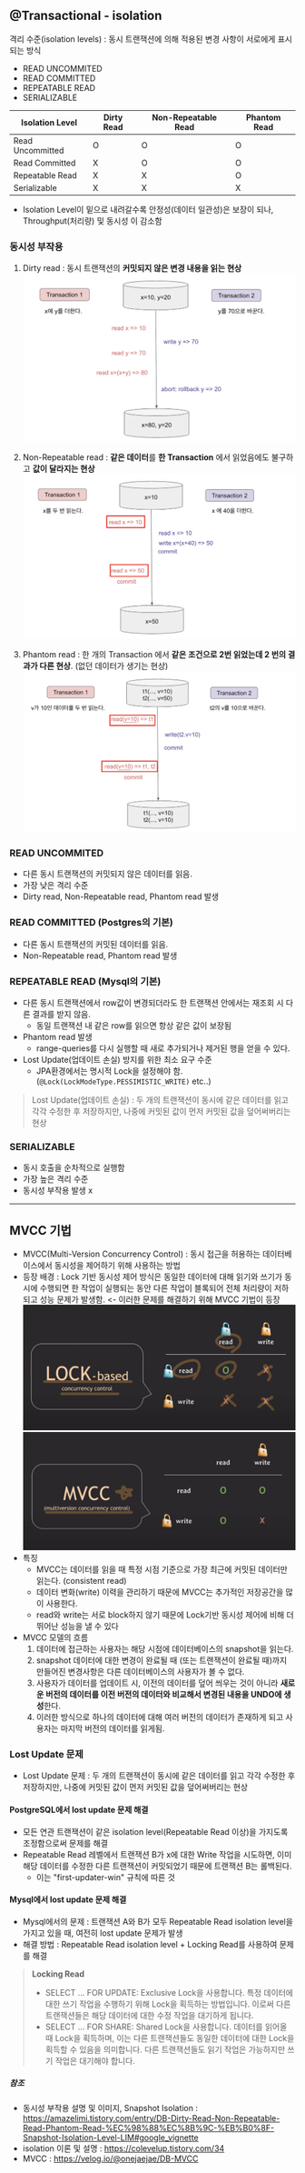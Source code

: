 ## @Transactional - isolation
 
격리 수준(isolation levels) :  동시 트랜잭션에 의해 적용된 변경 사항이 서로에게 표시되는 방식
- READ UNCOMMITED
- READ COMMITTED
- REPEATABLE READ
- SERIALIZABLE

|Isolation Level|Dirty Read|Non-Repeatable Read|Phantom Read|
|---|-|-|-|
|Read Uncommitted|O|O|O|
|Read Committed|X|O|O|
|Repeatable Read|X|X|O|
|Serializable|	X|X|X|
* Isolation Level이 밑으로 내려갈수록 안정성(데이터 일관성)은 보장이 되나, Throughput(처리량) 및 동시성 이 감소함

### 동시성 부작용
1. Dirty read : 동시 트랜잭션의 **커밋되지 않은 변경 내용을 읽는 현상**
   ![dirty-read.png](images/dirty-read.png)

2. Non-Repeatable read : **같은 데이터**를 **한 Transaction** 에서 읽었음에도 불구하고 **값이 달라지는 현상**
   ![non-repeatable-read.png](images/non-repeatable-read.png)

3. Phantom read : 한 개의 Transaction 에서 **같은 조건으로 2번 읽었는데 2 번의 결과가 다른 현상**. (없던 데이터가 생기는 현상)
   ![phantom-read.png](images/phantom-read.png)

### READ UNCOMMITED
* 다른 동시 트랜잭션의 커밋되지 않은 데이터를 읽음.
* 가장 낮은 격리 수준
* Dirty read, Non-Repeatable read, Phantom read 발생

### READ COMMITTED (Postgres의 기본)
* 다른 동시 트랜잭션의 커밋된 데이터를 읽음.
* Non-Repeatable read, Phantom read 발생

### REPEATABLE READ (Mysql의 기본)
* 다른 동시 트랜잭션에서 row값이 변경되더라도 한 트랜잭션 안에서는 재조회 시 다른 결과를 받지 않음.
  * 동일 트랜잭션 내 같은 row를 읽으면 항상 같은 값이 보장됨
* Phantom read 발생
  * range-queries를 다시 실행할 때 새로 추가되거나 제거된 행을 얻을 수 있다.
* Lost Update(업데이트 손실) 방지를 위한 최소 요구 수준
  * JPA환경에서는 명시적 Lock을 설정해야 함. (```@Lock(LockModeType.PESSIMISTIC_WRITE)``` etc..)
> Lost Update(업데이트 손실) : 두 개의 트랜잭션이 동시에 같은 데이터를 읽고 각각 수정한 후 저장하지만, 나중에 커밋된 값이 먼저 커밋된 값을 덮어써버리는 현상

### SERIALIZABLE
* 동시 호출을 순차적으로 실행함
* 가장 높은 격리 수준
* 동시성 부작용 발생 x

---

## MVCC 기법
* MVCC(Multi-Version Concurrency Control) : 동시 접근을 허용하는 데이터베이스에서 동시성을 제어하기 위해 사용하는 방법
* 등장 배경 : Lock 기반 동시성 제어 방식은 동일한 데이터에 대해 읽기와 쓰기가 동시에 수행되면 한 작업이 실행되는 동안 다른 작업이 블록되어 전체 처리량이 저하되고 성능 문제가 발생함. <- 이러한 문제를 해결하기 위해 MVCC 기법이 등장
    ![lock-based.png](images/lock-based.png)
    ![mvcc.png](images/mvcc.png)
* 특징
    * MVCC는 데이터를 읽을 때 특정 시점 기준으로 가장 최근에 커밋된 데이터만 읽는다. (consistent read)
    * 데이터 변화(write) 이력을 관리하기 때문에 MVCC는 추가적인 저장공간을 많이 사용한다.
    * read와 write는 서로 block하지 않기 때문에 Lock기반 동시성 제어에 비해 더 뛰어난 성능을 낼 수 있다
* MVCC 모델의 흐름
    1. 데이터에 접근하는 사용자는 해당 시점에 데이터베이스의 snapshot을 읽는다.
    2. snapshot 데이터에 대한 변경이 완료될 때 (또는 트랜잭션이 완료될 때)까지 만들어진 변경사항은 다른 데이터베이스의 사용자가 볼 수 없다.
    3. 사용자가 데이터를 업데이트 시, 이전의 데이터를 덮어 씌우는 것이 아니라 **새로운 버전의 데이터를 이전 버전의 데이터와 비교해서 변경된 내용을 UNDO에 생성**한다.
    4. 이러한 방식으로 하나의 데이터에 대해 여러 버전의 데이터가 존재하게 되고 사용자는 마지막 버전의 데이터를 읽게됨.

### Lost Update 문제
* Lost Update 문제 : 두 개의 트랜잭션이 동시에 같은 데이터를 읽고 각각 수정한 후 저장하지만, 나중에 커밋된 값이 먼저 커밋된 값을 덮어써버리는 현상

#### PostgreSQL에서 lost update 문제 해결
* 모든 연관 트랜잭션이 같은 isolation level(Repeatable Read 이상)을 가지도록 조정함으로써 문제를 해결 
* Repeatable Read 레벨에서 트랜잭션 B가 x에 대한 Write 작업을 시도하면, 이미 해당 데이터를 수정한 다른 트랜잭션이 커밋되었기 때문에 트랜잭션 B는 롤백된다. 
  * 이는 "first-updater-win" 규칙에 따른 것

#### Mysql에서 lost update 문제 해결
* Mysql에서의 문제 : 트랜잭션 A와 B가 모두 Repeatable Read isolation level을 가지고 있을 때, 여전히 lost update 문제가 발생
* 해결 방법 : Repeatable Read isolation level + Locking Read를 사용하여 문제를 해결
> **Locking Read**
> * SELECT ... FOR UPDATE: Exclusive Lock을 사용합니다. 특정 데이터에 대한 쓰기 작업을 수행하기 위해 Lock을 획득하는 방법입니다. 이로써 다른 트랜잭션들은 해당 데이터에 대한 수정 작업을 대기하게 됩니다.
> * SELECT ... FOR SHARE: Shared Lock을 사용합니다. 데이터를 읽어올 때 Lock을 획득하며, 이는 다른 트랜잭션들도 동일한 데이터에 대한 Lock을 획득할 수 있음을 의미합니다. 다른 트랜잭션들도 읽기 작업은 가능하지만 쓰기 작업은 대기해야 합니다.

##### 참조
* 동시성 부작용 설명 및 이미지, Snapshot Isolation : https://amazelimi.tistory.com/entry/DB-Dirty-Read-Non-Repeatable-Read-Phantom-Read-%EC%98%88%EC%8B%9C-%EB%B0%8F-Snapshot-Isolation-Level-LIM#google_vignette
* isolation 이론 및 설명 : https://colevelup.tistory.com/34
* MVCC : https://velog.io/@onejaejae/DB-MVCC